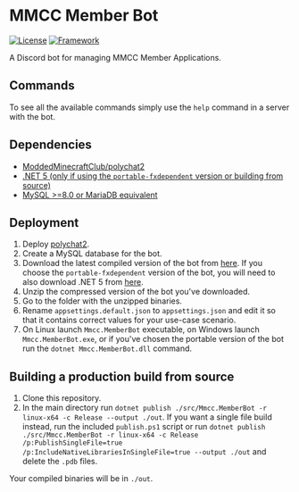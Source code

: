 # MMCC Member Bot
[![License](https://img.shields.io/badge/license-GPL--3.0-blue?style=flat-square)](https://github.com/ModdedMinecraftClub/mmcc-member-bot/blob/master/LICENSE)
[![Framework](https://img.shields.io/badge/framework-.NET%205-blueviolet?style=flat-square)](https://dotnet.microsoft.com/download)

A Discord bot for managing MMCC Member Applications.

## Commands

To see all the available commands simply use the `help` command in a server with the bot.

## Dependencies

- [ModdedMinecraftClub/polychat2](https://github.com/ModdedMinecraftClub/polychat)
- [.NET 5 (only if using the `portable-fxdependent` version or building from source)](https://dotnet.microsoft.com/download)
- [MySQL >=8.0 or MariaDB equivalent](https://www.mysql.com/)

## Deployment

1. Deploy [polychat2](https://github.com/ModdedMinecraftClub/polychat2).
2. Create a MySQL database for the bot.
3. Download the latest compiled version of the bot from [here](https://github.com/ModdedMinecraftClub/Mmcc.MemberBot/releases). If you choose the `portable-fxdependent` version of the bot, you will need to also download .NET 5 from [here](https://dotnet.microsoft.com/download).
4. Unzip the compressed version of the bot you've downloaded.
5. Go to the folder with the unzipped binaries.
6. Rename `appsettings.default.json` to `appsettings.json` and edit it so that it contains correct values for your use-case scenario.
7. On Linux launch `Mmcc.MemberBot` executable, on Windows launch `Mmcc.MemberBot.exe`, or if you've chosen the portable version of the bot run the `dotnet Mmcc.MemberBot.dll` command.

## Building a production build from source

1. Clone this repository.
2. In the main directory run `dotnet publish ./src/Mmcc.MemberBot -r linux-x64 -c Release --output ./out`. If you want a single file build instead, run the included `publish.ps1` script or run `dotnet publish ./src/Mmcc.MemberBot -r linux-x64 -c Release /p:PublishSingleFile=true /p:IncludeNativeLibrariesInSingleFile=true --output ./out` and delete the `.pdb` files.

Your compiled binaries will be in `./out`.
